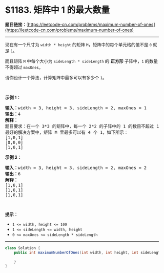 # $1183. 矩阵中 1 的最大数量

**题目链接：**[https://leetcode-cn.com/problems/maximum-number-of-ones](https://leetcode-cn.com/problems/maximum-number-of-ones)

---

<div class="content__1Y2H">
 <div class="notranslate">
  <p>现在有一个尺寸为 <code>width * height</code>&nbsp;的矩阵&nbsp;<code>M</code>，矩阵中的每个单元格的值不是&nbsp;<code>0</code>&nbsp;就是&nbsp;<code>1</code>。</p> 
  <p>而且矩阵 <code>M</code> 中每个大小为&nbsp;<code>sideLength * sideLength</code>&nbsp;的 <strong>正方形</strong> 子阵中，<code>1</code> 的数量不得超过&nbsp;<code>maxOnes</code>。</p> 
  <p>请你设计一个算法，计算矩阵中最多可以有多少个 <code>1</code>。</p> 
  <p>&nbsp;</p> 
  <p><strong>示例 1：</strong></p> 
  <pre class="language-text"><strong>输入：</strong>width = 3, height = 3, sideLength = 2, maxOnes = 1
<strong>输出：</strong>4
<strong>解释：</strong>
题目要求：在一个 3*3 的矩阵中，每一个 2*2 的子阵中的 1 的数目不超过 1 个。
最好的解决方案中，矩阵 M 里最多可以有 4 个 1，如下所示：
[1,0,1]
[0,0,0]
[1,0,1]
</pre> 
  <p><strong>示例 2：</strong></p> 
  <pre class="language-text"><strong>输入：</strong>width = 3, height = 3, sideLength = 2, maxOnes = 2
<strong>输出：</strong>6
<strong>解释：</strong>
[1,0,1]
[1,0,1]
[1,0,1]
</pre> 
  <p>&nbsp;</p> 
  <p><strong>提示：</strong></p> 
  <ul> 
   <li><code>1 &lt;= width, height &lt;= 100</code></li> 
   <li><code>1 &lt;= sideLength &lt;= width, height</code></li> 
   <li><code>0 &lt;= maxOnes &lt;= sideLength * sideLength</code></li> 
  </ul> 
 </div>
</div>

---

```java
class Solution {
    public int maximumNumberOfOnes(int width, int height, int sideLength, int maxOnes) {
        
    }
}
```